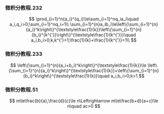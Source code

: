 <!--{a_i}^k looks normal-->
### 微积分教程.232
$$
\prod_{i=1}^n{a_i}^{q_i}\le\sum_{i=1}^nq_ia_i\quad a_i,q_i>0;\sum_{i=1}^nq_i=1\\
\sum_{i=1}^{n}a_ib_i\le\left\{\sum_{i=1}^{n}{a_i}^k\right\}^{\textstyle\frac{1}{k}}\left\{\sum_{i=1}^{n}{b_i}^{k^{'}}\right\}^{\textstyle\frac{1}{k^{'}}}\quad a_i,b_i>0;k,k^{'}>1;\frac{1}{k}+\frac{1}{k^{'}}=1\\
$$

### 微积分教程.233
$$
\left\{\sum_{i=1}^{n}(a_i+b_i)^k\right\}^{\textstyle\frac{1}{k}}\le \left\{\sum_{i=1}^{n}{a_i}^k\right\}^{\textstyle\frac{1}{k}}+\left\{\sum_{i=1}^{n}{b_i}^k\right\}^{\textstyle\frac{1}{k}}\quad a_i,b_i>0;k>1
$$

### 微积分教程.51
$$
m\le\frac{b}{a},\frac{d}{c}\le n\Leftrightarrow m\le\frac{b+d}{a+c}\le n\quad ac>0
$$
